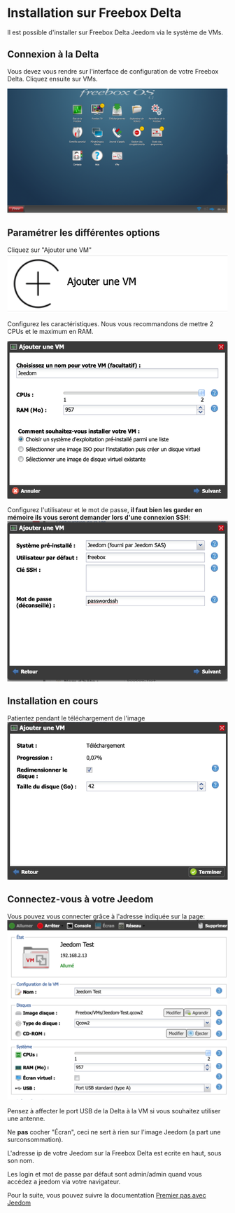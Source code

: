 # Installation sur Freebox Delta

Il est possible d'installer sur Freebox Delta Jeedom via le système de VMs.

## Connexion à la Delta

Vous devez vous rendre sur l'interface de configuration de votre Freebox Delta. Cliquez ensuite sur VMs.

![delta1](images/delta1.png)

## Paramétrer les différentes options

Cliquez sur "Ajouter une VM"
![delta2](images/delta2.png)

Configurez les caractéristiques. Nous vous recommandons de mettre 2 CPUs et le maximum en RAM.

![delta3](images/delta3.png)

Configurez l'utilisateur et le mot de passe, **il faut bien les garder en mémoire ils vous seront demander lors d'une connexion SSH**:
![delta4](images/delta4.png)

## Installation en cours

Patientez pendant le téléchargement de l'image
![delta5](images/delta5.png)

## Connectez-vous à votre Jeedom

Vous pouvez vous connecter grâce à l'adresse indiquée sur la page:
![delta6](images/delta6.png)

Pensez à affecter le port USB de la Delta à la VM si vous souhaitez utiliser une antenne.

Ne **pas** cocher "Écran", ceci ne sert à rien sur l'image Jeedom (a part une surconsommation).

L'adresse ip de votre Jeedom sur la Freebox Delta est ecrite en haut, sous son nom.

Les login et mot de passe par défaut sont admin/admin quand vous accédez a jeedom via votre navigateur.

Pour la suite, vous pouvez suivre la documentation [Premier pas avec Jeedom](https://doc.jeedom.com/fr_FR/premiers-pas/index.html)
